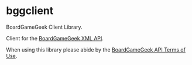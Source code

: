 # bggclient
BoardGameGeek Client Library.

Client for the [BoardGameGeek XML API](https://boardgamegeek.com/wiki/page/BGG_XML_API).

When using this library please abide by the [BoardGameGeek API Terms of Use](https://boardgamegeek.com/wiki/page/BGG_XML_API_Terms_of_Use).
